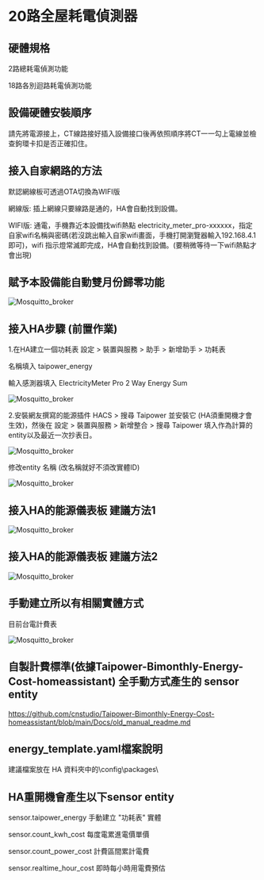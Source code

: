 # 20路全屋耗電偵測器

## 硬體規格

2路總耗電偵測功能

18路各別迴路耗電偵測功能

## 設備硬體安裝順序

請先將電源接上，CT線路接好插入設備接口後再依照順序將CT一一勾上電線並檢查鉤環卡扣是否正確扣住。

## 接入自家網路的方法

默認網線板可透過OTA切換為WIFI版

網線版: 插上網線只要線路是通的，HA會自動找到設備。

WIFI版: 通電，手機靠近本設備找wifi熱點 electricity_meter_pro-xxxxxx，指定自家wifi名稱與密碼(若沒跳出輸入自家wifi畫面，手機打開瀏覽器輸入192.168.4.1即可)，wifi 指示燈常滅即完成，HA會自動找到設備。(要稍微等待一下wifi熱點才會出現)

## 賦予本設備能自動雙月份歸零功能

![Mosquitto_broker](/electricity_meter_pro_20way/image/155055.png)

## 接入HA步驟 (前置作業)

1.在HA建立一個功耗表  設定 >  裝置與服務  >  助手  >  新增助手  >  功耗表

名稱填入 taipower_energy

輸入感測器填入 ElectricityMeter Pro 2 Way Energy Sum

![Mosquitto_broker](/electricity_meter_pro_20way/image/151837.png)


2.安裝網友撰寫的能源插件 HACS > 搜尋 Taipower 並安裝它 (HA須重開機才會生效)，然後在 設定 > 裝置與服務 > 新增整合 > 搜尋 Taipower 填入作為計算的entity以及最近一次抄表日。

![Mosquitto_broker](/electricity_meter_pro_20way/image/152326.png)


修改entity 名稱 (改名稱就好不須改實體ID)

![Mosquitto_broker](/electricity_meter_pro_20way/image/153126.png)

## 接入HA的能源儀表板 建議方法1

![Mosquitto_broker](/electricity_meter_pro_20way/image/154712.png)

## 接入HA的能源儀表板 建議方法2

![Mosquitto_broker](/electricity_meter_pro_20way/image/155809.png)


## 手動建立所以有相關實體方式

目前台電計費表

![Mosquitto_broker](/electricity_meter_pro_20way/image/104933.png)


## 自製計費標準(依據Taipower-Bimonthly-Energy-Cost-homeassistant) 全手動方式產生的 sensor entity

https://github.com/cnstudio/Taipower-Bimonthly-Energy-Cost-homeassistant/blob/main/Docs/old_manual_readme.md

## energy_template.yaml檔案說明

建議檔案放在 HA 資料夾中的\config\packages\

## HA重開機會產生以下sensor entity

sensor.taipower_energy  手動建立 "功耗表" 實體

sensor.count_kwh_cost  每度電累進電價單價

sensor.count_power_cost 計費區間累計電費

sensor.realtime_hour_cost 即時每小時用電費預估
